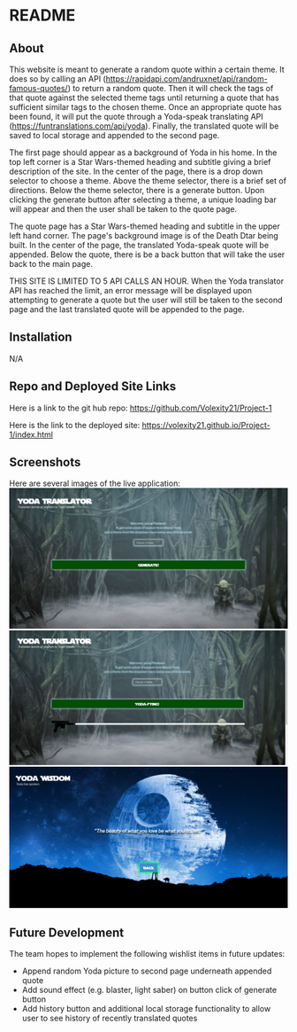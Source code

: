 # README

## About

This website is meant to generate a random quote within a certain theme. It does so by calling an API (https://rapidapi.com/andruxnet/api/random-famous-quotes/) to return a random quote. Then it will check the tags of that quote against the selected theme tags until returning a quote that has sufficient similar tags to the chosen theme. Once an appropriate quote has been found, it will put the quote through a Yoda-speak translating API (https://funtranslations.com/api/yoda). Finally, the translated quote will be saved to local storage and appended to the second page. 

The first page should appear as a background of Yoda in his home. In the top left corner is a Star Wars-themed heading and subtitle giving a brief description of the site. In the center of the page, there is a drop down selector to choose a theme. Above the theme selector, there is a brief set of directions. Below the theme selector, there is a generate button. Upon clicking the generate button after selecting a theme, a unique loading bar will appear and then the user shall be taken to the quote page. 

The quote page has a Star Wars-themed heading and subtitle in the upper left hand corner. The page's background image is of the Death Dtar being built. In the center of the page, the translated Yoda-speak quote will be appended. Below the quote, there is be a back button that will take the user back to the main page. 

THIS SITE IS LIMITED TO 5 API CALLS AN HOUR. When the Yoda translator API has reached the limit, an error message will be displayed upon attempting to generate a quote but the user will still be taken to the second page and the last translated quote will be appended to the page.

## Installation

N/A

## Repo and Deployed Site Links

Here is a link to the git hub repo: https://github.com/Volexity21/Project-1

Here is the link to the deployed site: https://volexity21.github.io/Project-1/index.html

## Screenshots
Here are several images of the live application:
![.](./assets/images/Screenshot%202022-12-16%20115124.png)
![.](./assets/images/Screenshot%202022-12-16%20115210.png)
![.](./assets/images/Screenshot%202022-12-16%20115155.png)

## Future Development

The team hopes to implement the following wishlist items in future updates:

- Append random Yoda picture to second page underneath appended quote
- Add sound effect (e.g. blaster, light saber) on button click of generate button
- Add history button and additional local storage functionality to allow user to see history of recently translated quotes
